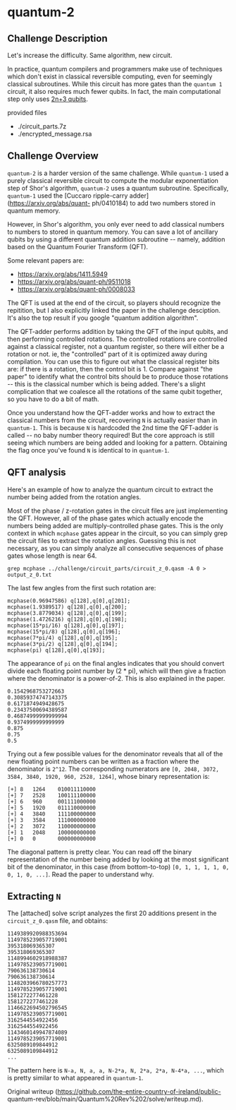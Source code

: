 # quantum-2

## Challenge Description  
Let's increase the difficulty. Same algorithm, new circuit.

In practice, quantum compilers and programmers make use of techniques which
don't exist in classical reversible computing, even for seemingly classical
subroutines. While this circuit has more gates than the `quantum 1` circuit,
it also requires much fewer qubits. In fact, the main computational step only
uses [2n+3 qubits](https://arxiv.org/abs/quant-ph/0205095).

provided files  
- ./circuit_parts.7z  
- ./encrypted_message.rsa

## Challenge Overview

`quantum-2` is a harder version of the same challenge. While `quantum-1` used
a purely classical reversible circuit to compute the modular exponentiation
step of Shor's algorithm, `quantum-2` uses a quantum subroutine. Specifically,
`quantum-1` used the [Cuccaro ripple-carry adder](https://arxiv.org/abs/quant-
ph/0410184) to add two numbers stored in quantum memory.

However, in Shor's algorithm, you only ever need to add classical numbers to
numbers to stored in quantum memory. You can save a lot of ancillary qubits by
using a different quantum addition subroutine -- namely, addition based on the
Quantum Fourier Transform (QFT).

Some relevant papers are:  
- https://arxiv.org/abs/1411.5949  
- https://arxiv.org/abs/quant-ph/9511018  
- https://arxiv.org/abs/quant-ph/0008033

The QFT is used at the end of the circuit, so players should recognize the
repitition, but I also explicitly linked the paper in the challenge
desciption. It's also the top result if you google "quantum addition
algorithm".

The QFT-adder performs addition by taking the QFT of the input qubits, and
then performing controlled rotations. The controlled rotations are controlled
against a classical register, not a quantum register, so there will either be
a rotation or not. ie, the "controlled" part of it is optimized away during
compilation. You can use this to figure out what the classical register bits
are: if there is a rotation, then the control bit is 1. Compare against "the
paper" to identify what the control bits should be to produce those rotations
-- this is the classical number which is being added. There's a slight
complication that we coalesce all the rotations of the same qubit together, so
you have to do a bit of math.

Once you understand how the QFT-adder works and how to extract the classical
numbers from the circuit, recovering `N` is actually easier than in
`quantum-1`. This is because `N` is hardcoded the 2nd time the QFT-adder is
called -- no baby number theory required! But the core approach is still
seeing which numbers are being added and looking for a pattern. Obtaining the
flag once you've found `N` is identical to in `quantum-1`.

## QFT analysis

Here's an example of how to analyze the quantum circuit to extract the number
being added from the rotation angles.

Most of the phase / z-rotation gates in the circuit files are just
implementing the QFT. However, all of the phase gates which actually encode
the numbers being added are multiply-controlled phase gates. This is the only
context in which `mcphase` gates appear in the circuit, so you can simply grep
the circuit files to extract the rotation angles. Guessing this is not
necessary, as you can simply analyze all consecutive sequences of phase gates
whose length is near 64.

`grep mcphase ../challenge/circuit_parts/circuit_z_0.qasm -A 0 >
output_z_0.txt`

The last few angles from the first such rotation are:  
```  
mcphase(0.96947586) q[128],q[0],q[201];  
mcphase(1.9389517) q[128],q[0],q[200];  
mcphase(3.8779034) q[128],q[0],q[199];  
mcphase(1.4726216) q[128],q[0],q[198];  
mcphase(15*pi/16) q[128],q[0],q[197];  
mcphase(15*pi/8) q[128],q[0],q[196];  
mcphase(7*pi/4) q[128],q[0],q[195];  
mcphase(3*pi/2) q[128],q[0],q[194];  
mcphase(pi) q[128],q[0],q[193];  
```

The appearance of `pi` on the final angles indicates that you should convert
divide each floating point number by (2 * pi), which will then give a fraction
where the denominator is a power-of-2. This is also explained in the paper.

```  
0.1542968753272663  
0.30859374747143375  
0.6171874949428675  
0.23437500694389587  
0.46874999999999994  
0.9374999999999999  
0.875  
0.75  
0.5  
```

Trying out a few possible values for the denominator reveals that all of the
new floating point numbers can be written as a fraction where the denominator
is `2^12`. The corresponding numerators are `[0, 2048, 3072, 3584, 3840, 1920,
960, 2528, 1264]`, whose binary representation is:

```  
[+] 8   1264    010011110000  
[+] 7   2528    100111100000  
[+] 6   960     001111000000  
[+] 5   1920    011110000000  
[+] 4   3840    111100000000  
[+] 3   3584    111000000000  
[+] 2   3072    110000000000  
[+] 1   2048    100000000000  
[+] 0   0       000000000000  
```

The diagonal pattern is pretty clear. You can read off the binary
representation of the number being added by looking at the most significant
bit of the denominator, in this case (from bottom-to-top) `[0, 1, 1, 1, 1, 0,
0, 1, 0, ...]`. Read the paper to understand why.

## Extracting `N`

The [attached] solve script analyzes the first 20 additions present in the
`circuit_z_0.qasm` file, and obtains:  
```  
1149389920988353694  
1149785239057719001  
395318069365307  
395318069365307  
1148994602918988387  
1149785239057719001  
790636138730614  
790636138730614  
1148203966780257773  
1149785239057719001  
1581272277461228  
1581272277461228  
1146622694502796545  
1149785239057719001  
3162544554922456  
3162544554922456  
1143460149947874089  
1149785239057719001  
6325089109844912  
6325089109844912  
...  
```

The pattern here is `N-a, N, a, a, N-2*a, N, 2*a, 2*a, N-4*a, ...`, which is
pretty similar to what appeared in `quantum-1`.  

Original writeup (https://github.com/the-entire-country-of-ireland/public-
quantum-rev/blob/main/Quantum%20Rev%202/solve/writeup.md).